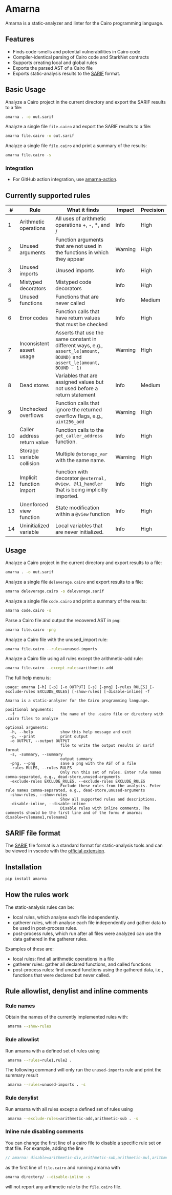 # Amarna

Amarna is a static-analyzer and linter for the Cairo programming language.

## Features
 - Finds code-smells and potential vulnerabilities in Cairo code
 - Compiler-identical parsing of Cairo code and StarkNet contracts
 - Supports creating local and global rules
 - Exports the parsed AST of a Cairo file
 - Exports static-analysis results to the [SARIF](https://sarifweb.azurewebsites.net/) format.

## Basic Usage
Analyze a Cairo project in the current directory and export the SARIF results to a file:
 ```bash
 amarna . -o out.sarif
 ```

Analyze a single file `file.cairo` and export the SARIF results to a file:
 ```bash
 amarna file.cairo -o out.sarif
 ```

Analyze a single file `file.cairo` and print a summary of the results:
 ```bash
 amarna file.cairo -s
 ```

### Integration
 - For GitHub action integration, use [amarna-action](https://github.com/crytic/amarna-action).

## Currently supported rules

| #   | Rule                        | What it finds                                                                                                             | Impact  | Precision |
| --- | --------------------------- | ------------------------------------------------------------------------------------------------------------------------- | ------- | --------- |
| 1   | Arithmetic operations       | All uses of arithmetic operations +, -, *, and /                                                                          | Info    | High      |
| 2   | Unused arguments            | Function arguments that are not used in the functions in which they appear                                                | Warning | High      |
| 3   | Unused imports              | Unused imports                                                                                                            | Info    | High      |
| 4   | Mistyped decorators         | Mistyped code decorators                                                                                                  | Info    | High      |
| 5   | Unused functions            | Functions that are never called                                                                                           | Info    | Medium    |
| 6   | Error codes                 | Function calls that have return values that must be checked                                                               | Info    | High      |
| 7   | Inconsistent assert usage   | Asserts that use the same constant in different ways, e.g., `assert_le(amount, BOUND)` and `assert_le(amount, BOUND - 1)` | Warning | High      |
| 8   | Dead stores                 | Variables that are assigned values but not used before a return statement                                                 | Info    | Medium    |
| 9   | Unchecked overflows         | Function calls that ignore the returned overflow flags, e.g., `uint256_add`                                               | Warning | High      |
| 10  | Caller address return value | Function calls to the `get_caller_address` function.                                                                      | Info    | High      |
| 11  | Storage variable collision  | Multiple `@storage_var` with the same name.                                                                               | Warning | High      |
| 12  | Implicit function import    | Function with decorator `@external, @view, @l1_handler` that is being implicitly imported.                                | Info    | High      |
| 13  | Unenforced view function    | State modification within a `@view` function                                                                              | Info    | High      |
| 14  | Uninitialized variable      | Local variables that are never initialized.                                                                               | Info    | High      |


## Usage
Analyze a Cairo project in the current directory and export results to a file:
 ```bash
 amarna . -o out.sarif
 ```

Analyze a single file `deleverage.cairo` and export results to a file:
 ```bash
 amarna deleverage.cairo -o deleverage.sarif
 ```

Analyze a single file `code.cairo` and print a summary of the results:
 ```bash
 amarna code.cairo -s
 ```

Parse a Cairo file and output the recovered AST in `png`:
 ```bash
 amarna file.cairo -png
 ```

Analyze a Cairo file with the unused_import rule:
 ```bash
 amarna file.cairo --rules=unused-imports
 ```

Analyze a Cairo file using all rules except the arithmetic-add rule:
 ```bash
 amarna file.cairo --except-rules=arithmetic-add
 ```

The full help menu is:
```
usage: amarna [-h] [-p] [-o OUTPUT] [-s] [-png] [-rules RULES] [-exclude-rules EXCLUDE_RULES] [-show-rules] [-disable-inline] -f

Amarna is a static-analyzer for the Cairo programming language.

positional arguments:
  -f                    the name of the .cairo file or directory with .cairo files to analyze

optional arguments:
  -h, --help            show this help message and exit
  -p, --print           print output
  -o OUTPUT, --output OUTPUT
                        file to write the output results in sarif format
  -s, -summary, --summary
                        output summary
  -png, --png           save a png with the AST of a file
  -rules RULES, --rules RULES
                        Only run this set of rules. Enter rule names comma-separated, e.g., dead-store,unused-arguments
  -exclude-rules EXCLUDE_RULES, --exclude-rules EXCLUDE_RULES
                        Exclude these rules from the analysis. Enter rule names comma-separated, e.g., dead-store,unused-arguments
  -show-rules, --show-rules
                        Show all supported rules and descriptions.
  -disable-inline, --disable-inline
                        Disable rules with inline comments. The comments should be the first line and of the form: # amarna: disable=rulename1,rulename2
```

## SARIF file format
The [SARIF](https://sarifweb.azurewebsites.net/) file format is a standard format for static-analysis tools and can be viewed in vscode with the [official extension](https://github.com/Microsoft/sarif-vscode-extension/).


## Installation
```bash
pip install amarna
```


## How the rules work
The static-analysis rules can be:
   - local rules, which analyse each file independently.
   - gatherer rules, which analyse each file independently and gather data to be used in post-process rules.
   - post-process rules, which run after all files were analyzed can use the data gathered in the gatherer rules.

Examples of these are:
 - local rules: find all arithmetic operations in a file
 - gatherer rules: gather all declared functions, and called functions
 - post-process rules: find unused functions using the gathered data, i.e., functions that were declared but never called.


## Rule allowlist, denylist and inline comments

### Rule names
Obtain the names of the currently implemented rules with:
```bash
 amarna --show-rules
```

### Rule allowlist
Run amarna with a defined set of rules using
```bash
 amarna --rules=rule1,rule2 .
```

The following command will only run the `unused-imports` rule and print the summary result
```bash
 amarna --rules=unused-imports . -s
```

### Rule denylist
Run amarna with all rules except a defined set of rules using
```bash
 amarna --exclude-rules=arithmetic-add,arithmetic-sub . -s
```

### Inline rule disabling comments
You can change the first line of a cairo file to disable a specific rule set on that file.
For example, adding the line
```c
// amarna: disable=arithmetic-div,arithmetic-sub,arithmetic-mul,arithmetic-add
```
as the first line of `file.cairo` and running amarna with
```bash
amarna directory/ --disable-inline -s
```
will not report any arithmetic rule to the `file.cairo` file.
